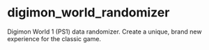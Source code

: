 # digimon_world_randomizer
Digimon World 1 (PS1) data randomizer.  Create a unique, brand new experience for the classic game.
